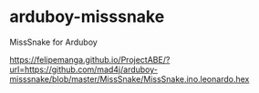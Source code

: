 # arduboy-misssnake
MissSnake for Arduboy

https://felipemanga.github.io/ProjectABE/?url=https://github.com/mad4j/arduboy-misssnake/blob/master/MissSnake/MissSnake.ino.leonardo.hex

